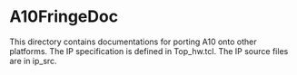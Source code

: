 # A10FringeDoc

This directory contains documentations for porting A10 onto other platforms. The IP specification is defined in Top_hw.tcl. The IP source files are in ip_src.
